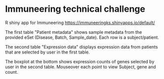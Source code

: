 # Immuneering technical challenge
R shiny app for Immuneering
https://immuneeringks.shinyapps.io/default/

The first table "Patient metadata" shows sample metadata from the provided eSet (Disease, Batch, Sample_date). Each row is a subject/patient. 

The second table "Expression data" displays expression data from patients that are selected by user in the first table. 

The boxplot at the bottom shows expression counts of genes selected by user in the second table. Mouseover each point to view Subject, gene and count. 
